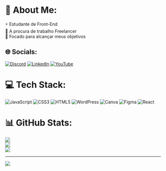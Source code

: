# 💫 About Me:
⚡ Estudante de Front-End<br>🔭 A procura de trabalho Freelancer <br>🌱 Focado para alcançar meus objetivos<br>


## 🌐 Socials:
[![Discord](https://img.shields.io/badge/Discord-%237289DA.svg?logo=discord&logoColor=white)](https://discord.gg/m0lit0rr) [![LinkedIn](https://img.shields.io/badge/LinkedIn-%230077B5.svg?logo=linkedin&logoColor=white)](https://linkedin.com/in/www.linkedin.com/in/lucasmolitor) [![YouTube](https://img.shields.io/badge/YouTube-%23FF0000.svg?logo=YouTube&logoColor=white)](https://youtube.com/@@Lucas-vr7yi) 

# 💻 Tech Stack:
![JavaScript](https://img.shields.io/badge/javascript-%23323330.svg?style=flat&logo=javascript&logoColor=%23F7DF1E) ![CSS3](https://img.shields.io/badge/css3-%231572B6.svg?style=flat&logo=css3&logoColor=white) ![HTML5](https://img.shields.io/badge/html5-%23E34F26.svg?style=flat&logo=html5&logoColor=white) ![WordPress](https://img.shields.io/badge/WordPress-%23117AC9.svg?style=flat&logo=WordPress&logoColor=white) ![Canva](https://img.shields.io/badge/Canva-%2300C4CC.svg?style=flat&logo=Canva&logoColor=white) ![Figma](https://img.shields.io/badge/figma-%23F24E1E.svg?style=flat&logo=figma&logoColor=white) ![React](https://img.shields.io/badge/react-%2320232a.svg?style=flat&logo=react&logoColor=%2361DAFB)
# 📊 GitHub Stats:
![](https://github-readme-stats.vercel.app/api?username=m0lit0r&theme=radical&hide_border=false&include_all_commits=true&count_private=false)<br/>
![](https://github-readme-streak-stats.herokuapp.com/?user=m0lit0r&theme=radical&hide_border=false)<br/>
![](https://github-readme-stats.vercel.app/api/top-langs/?username=m0lit0r&theme=radical&hide_border=false&include_all_commits=true&count_private=false&layout=compact)

---
[![](https://visitcount.itsvg.in/api?id=m0lit0r&icon=0&color=0)](https://visitcount.itsvg.in)

<!-- Proudly created with GPRM ( https://gprm.itsvg.in ) -->